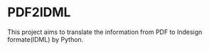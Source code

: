 # PDF2IDML
This project aims to translate the information from PDF to Indesign formate(IDML) by Python.
